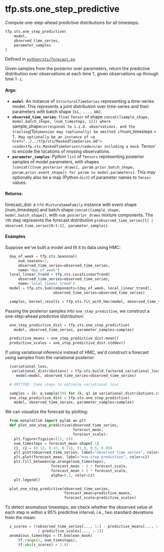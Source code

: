 <div itemscope itemtype="http://developers.google.com/ReferenceObject">
<meta itemprop="name" content="tfp.sts.one_step_predictive" />
<meta itemprop="path" content="Stable" />
</div>

# tfp.sts.one_step_predictive

Compute one-step-ahead predictive distributions for all timesteps.

``` python
tfp.sts.one_step_predictive(
    model,
    observed_time_series,
    parameter_samples
)
```



Defined in [`python/sts/forecast.py`](https://github.com/tensorflow/probability/tree/master/tensorflow_probability/python/sts/forecast.py).

<!-- Placeholder for "Used in" -->

Given samples from the posterior over parameters, return the predictive
distribution over observations at each time `T`, given observations up
through time `T-1`.

#### Args:

* <b>`model`</b>: An instance of `StructuralTimeSeries` representing a
  time-series model. This represents a joint distribution over
  time-series and their parameters with batch shape `[b1, ..., bN]`.
* <b>`observed_time_series`</b>: `float` `Tensor` of shape
  `concat([sample_shape, model.batch_shape, [num_timesteps, 1]]) where
  `sample_shape` corresponds to i.i.d. observations, and the trailing `[1]`
  dimension may (optionally) be omitted if `num_timesteps > 1`. May
  optionally be an instance of <a href="../../tfp/sts/MaskedTimeSeries.md"><code>tfp.sts.MaskedTimeSeries</code></a> including a
  mask `Tensor` to encode the locations of missing observations.
* <b>`parameter_samples`</b>: Python `list` of `Tensors` representing posterior samples
  of model parameters, with shapes `[concat([[num_posterior_draws],
  param.prior.batch_shape, param.prior.event_shape]) for param in
  model.parameters]`. This may optionally also be a map (Python `dict`) of
  parameter names to `Tensor` values.


#### Returns:

  forecast_dist: a `tfd.MixtureSameFamily` instance with event shape
    [num_timesteps] and
    batch shape `concat([sample_shape, model.batch_shape])`, with
    `num_posterior_draws` mixture components. The `t`th step represents the
    forecast distribution `p(observed_time_series[t] |
    observed_time_series[0:t-1], parameter_samples)`.

#### Examples

Suppose we've built a model and fit it to data using HMC:

```python
  day_of_week = tfp.sts.Seasonal(
      num_seasons=7,
      observed_time_series=observed_time_series,
      name='day_of_week')
  local_linear_trend = tfp.sts.LocalLinearTrend(
      observed_time_series=observed_time_series,
      name='local_linear_trend')
  model = tfp.sts.Sum(components=[day_of_week, local_linear_trend],
                      observed_time_series=observed_time_series)

  samples, kernel_results = tfp.sts.fit_with_hmc(model, observed_time_series)
```

Passing the posterior samples into `one_step_predictive`, we construct a
one-step-ahead predictive distribution:

```python
  one_step_predictive_dist = tfp.sts.one_step_predictive(
    model, observed_time_series, parameter_samples=samples)

  predictive_means = one_step_predictive_dist.mean()
  predictive_scales = one_step_predictive_dist.stddev()
```

If using variational inference instead of HMC, we'd construct a forecast using
samples from the variational posterior:

```python
  (variational_loss,
   variational_distributions) = tfp.sts.build_factored_variational_loss(
     model=model, observed_time_series=observed_time_series)

  # OMITTED: take steps to optimize variational loss

  samples = {k: q.sample(30) for (k, q) in variational_distributions.items()}
  one_step_predictive_dist = tfp.sts.one_step_predictive(
    model, observed_time_series, parameter_samples=samples)
```

We can visualize the forecast by plotting:

```python
  from matplotlib import pylab as plt
  def plot_one_step_predictive(observed_time_series,
                               forecast_mean,
                               forecast_scale):
    plt.figure(figsize=(12, 6))
    num_timesteps = forecast_mean.shape[-1]
    c1, c2 = (0.12, 0.47, 0.71), (1.0, 0.5, 0.05)
    plt.plot(observed_time_series, label="observed time series", color=c1)
    plt.plot(forecast_mean, label="one-step prediction", color=c2)
    plt.fill_between(np.arange(num_timesteps),
                     forecast_mean - 2 * forecast_scale,
                     forecast_mean + 2 * forecast_scale,
                     alpha=0.1, color=c2)
    plt.legend()

  plot_one_step_predictive(observed_time_series,
                           forecast_mean=predictive_means,
                           forecast_scale=predictive_scales)
```

To detect anomalous timesteps, we check whether the observed value at each
step is within a 95% predictive interval, i.e., two standard deviations from
the mean:

```python
  z_scores = ((observed_time_series[..., 1:] - predictive_means[..., :-1])
               / predictive_scales[..., :-1])
  anomalous_timesteps = tf.boolean_mask(
      tf.range(1, num_timesteps),
      tf.abs(z_scores) > 2.0)
```
